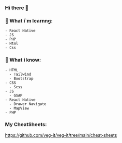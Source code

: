 ### Hi there 👋

###  🤔 What i`m learnng: 
```
- React Native
- JS
- PHP
- Html
- Css
```
### 🤔 What i know: 
```
- HTML
  - Tailwind
  - Bootstrap
- CSS
  - Scss
- JS
  - GSAP
- React Native
  - Drawer Navigate
  - MapView
- PHP
```

### My CheatSheets:
https://github.com/veg-it/veg-it/tree/main/cheat-sheets

<!--
**veg-it/veg-it** is a ✨ _special_ ✨ repository because its `README.md` (this file) appears on your GitHub profile.

Here are some ideas to get you started:

- 🔭 I’m currently working on ...
- 🌱 I’m currently learning ...
- 👯 I’m looking to collaborate on ...
- 🤔 I’m looking for help with ...
- 💬 Ask me about ...
- 📫 How to reach me: ...
- 😄 Pronouns: ...
- ⚡ Fun fact: ...
-->
